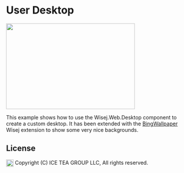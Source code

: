 User Desktop
====

<img src="https://raw.githubusercontent.com/iceteagroup/wisej-examples/master/Support/Images/UserDesktop.png" width="350" height="233">

This example shows how to use the Wisej.Web.Desktop component to create a custom desktop. It has been extended with the [BingWallpaper](https://github.com/iceteagroup/wisej-extensions/tree/master/Wisej.Web.Ext.BingWallpaper) Wisej extension to show some very nice backgrounds.

License
-------
<img src="http://iceteagroup.com/wp-content/uploads/2017/01/Square-64x64-trasp.png" height="20" align="top"> Copyright (C) ICE TEA GROUP LLC, All rights reserved.
